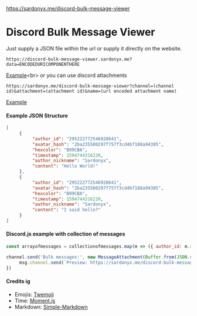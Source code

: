https://sardonyx.me/discord-bulk-message-viewer

# Discord Bulk Message Viewer
Just supply a JSON file within the url or supply it directly on the website.

```
https://discord-bulk-message-viewer.sardonyx.me?data=ENCODEDURICOMPONENTHERE
```
[Example](https://sardonyx.me/discord-bulk-message-viewer/?data=%5B%0A%20%20%20%20%20%7B%0A%20%20%20%20%20%20%20%20%20%20%22author_id%22%3A%20%22295222772546928641%22%2C%0A%20%20%20%20%20%20%20%20%20%20%22avatar_hash%22%3A%20%222ba235580297f757f3cd4bf188a94385%22%2C%0A%20%20%20%20%20%20%20%20%20%20%22hexcolor%22%3A%20%22B99CBA%22%2C%0A%20%20%20%20%20%20%20%20%20%20%22timestamp%22%3A%201594744316220%2C%0A%20%20%20%20%20%20%20%20%20%20%22author_nickname%22%3A%20%22Sardonyx%22%2C%0A%20%20%20%20%20%20%20%20%20%20%22content%22%3A%20%22%F0%9F%98%83%20**Hello%20World!**%20%3Ca%3ApeepoDance%3A679412806063489054%3E%22%0A%20%20%20%20%20%7D%2C%0A%20%20%20%20%20%7B%0A%20%20%20%20%20%20%20%20%20%20%22author_id%22%3A%20%22295222772546928641%22%2C%0A%20%20%20%20%20%20%20%20%20%20%22avatar_hash%22%3A%20%222ba235580297f757f3cd4bf188a94385%22%2C%0A%20%20%20%20%20%20%20%20%20%20%22hexcolor%22%3A%20%22B99CBA%22%2C%0A%20%20%20%20%20%20%20%20%20%20%22timestamp%22%3A%201594744316220%2C%0A%20%20%20%20%20%20%20%20%20%20%22author_nickname%22%3A%20%22Sardonyx%22%2C%0A%20%20%20%20%20%20%20%20%20%20%22content%22%3A%20%22%3Cscript%3Ealert('XSS%20no%20more')%20also%20%3C%40!130973321683533824%3E%20can%20I%20use%20you%20in%20my%20example%20%3C%3Auwu%3A586299815017578506%3E%3F%3C%2Fscript%3E%22%0A%20%20%20%20%20%7D%2C%0A%20%20%20%20%20%7B%0A%20%20%20%20%20%20%20%20%20%20%22author_id%22%3A%20%22130973321683533824%22%2C%0A%20%20%20%20%20%20%20%20%20%20%22avatar_hash%22%3A%20%22a_930134c64191da4713c22eb120c939e7%22%2C%0A%20%20%20%20%20%20%20%20%20%20%22hexcolor%22%3A%20%22F47FFF%22%2C%0A%20%20%20%20%20%20%20%20%20%20%22timestamp%22%3A%201594744316220%2C%0A%20%20%20%20%20%20%20%20%20%20%22author_nickname%22%3A%20%22Moomin%20Lachee%20%23AdaptiveCards%22%2C%0A%20%20%20%20%20%20%20%20%20%20%22content%22%3A%20%22Yeah%20that's%20fine%20%F0%9F%98%80%20where's%20%3C%40!515615356052570132%3E%22%0A%20%20%20%20%20%7D%0A%5D%0A)<br>
or you can use discord attachments
```
https://sardonyx.me/discord-bulk-message-viewer?channel=(channel id)&attachment=(attachment id)&name=(url encoded attachment name)
```
[Example](https://sardonyx.me/discord-bulk-message-viewer/?attachment=734077844170473592&channel=723679104875888753&name=example.json)


#### Example JSON Structure
```json
[
     {
          "author_id": "295222772546928641",
          "avatar_hash": "2ba235580297f757f3cd4bf188a94385",
          "hexcolor": "B99CBA",
          "timestamp": 1594744316220,
          "author_nickname": "Sardonyx",
          "content": "Hello World!"
     },
     {
          "author_id": "295222772546928641",
          "avatar_hash": "2ba235580297f757f3cd4bf188a94385",
          "hexcolor": "B99CBA",
          "timestamp": 1594744316220,
          "author_nickname": "Sardonyx",
          "content": "I said hello?"
     }
]
```

#### Discord.js example with collection of messages
```javascript
const arrayofmessages = collectionofmessages.map(m => ({ author_id: m.author.id,avatar_hash: m.author.avatar, hexcolor: m.member.displayHexColor.substr(1), timestamp: m.createdTimestamp, author_nickname: m.member.nickname || m.author.username, content: m.content }))

channel.send('Bulk messages:', new MessageAttachment(Buffer.from(JSON.stringify(arrayofmessages)), 'bulkmsg.json')).then(msg => {
     msg.channel.send(`Preview: https://sardonyx.me/discord-bulk-message-viewer?channel=${msg.channel.id}&attachment=${msg.attachments.first().id}&name=${encodeURIComponent(msg.attachments.first().name)}`)
})
```


#### Credits ig
- Emojis: [Twemoji](https://github.com/twitter/twemoji)
- Time: [Moment.js](https://momentjs.com/)
- Markdown: [Simple-Markdown](https://github.com/Khan/simple-markdown)
